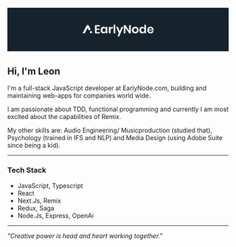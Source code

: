 [![Visit EarlyNode.com!](https://github.com/leonAndersen/leonAndersen/raw/ef4a4c69b6840e272002d205400a2ef4349b8cf6/EarlyNode-banner.png)](https://earlynode.com/)

## Hi, I'm Leon

I'm a full-stack JavaScript developer at EarlyNode.com, building and maintaining web-apps for companies world wide.

I am passionate about TDD, functional programming and currently I am most excited about the capabilities of Remix.

My other skills are: Audio Engineering/ Musicproduction (studied that), Psychology (trained in IFS and NLP) and Media Design (using Adobe Suite since being a kid).

---
### Tech Stack
- JavaScript, Typescript
- React
- Next.Js, Remix
- Redux, Saga
- Node.Js, Express, OpenAi
---

_"Creative power is head and heart working together."_
